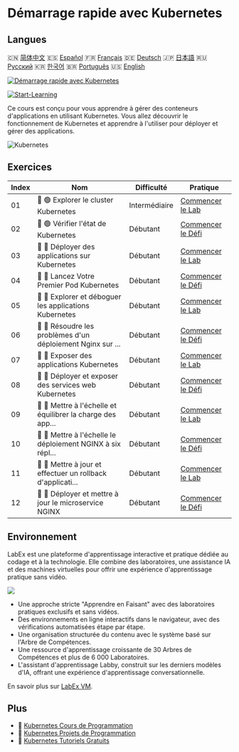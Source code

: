 # Démarrage rapide avec Kubernetes

## Langues

🇨🇳 [简体中文](README_zh.md) 🇪🇸 [Español](README_es.md) 🇫🇷 [Français](README_fr.md) 🇩🇪 [Deutsch](README_de.md) 🇯🇵 [日本語](README_ja.md) 🇷🇺 [Русский](README_ru.md) 🇰🇷 [한국어](README_ko.md) 🇧🇷 [Português](README_pt.md) 🇺🇸 [English](README.md) 

[![Démarrage rapide avec Kubernetes](https://cover-creator.labex.io/quick-start-with-kubernetes.png?lang=fr)](https://labex.io/fr/courses/quick-start-with-kubernetes)

[![Start-Learning](https://img.shields.io/badge/Start-Learning-whitesmoke?style=for-the-badge)](https://labex.io/fr/courses/quick-start-with-kubernetes)

Ce cours est conçu pour vous apprendre à gérer des conteneurs d'applications en utilisant Kubernetes. Vous allez découvrir le fonctionnement de Kubernetes et apprendre à l'utiliser pour déployer et gérer des applications.

![Kubernetes](https://img.shields.io/badge/Kubernetes-whitesmoke?style=for-the-badge&logo=kubernetes)


## Exercices

|   Index | Nom                                                         | Difficulté    | Pratique                                                                                                                                 |
|---------|-------------------------------------------------------------|---------------|------------------------------------------------------------------------------------------------------------------------------------------|
|      01 | 📖 🟢 Explorer le cluster Kubernetes                        | Intermédiaire | <a target='_blank' href='https://labex.io/fr/tutorials/kubernetes-explore-the-kubernetes-cluster-434519'>Commencer le Lab</a>            |
|      02 | 🎯 🟢 Vérifier l'état de Kubernetes                         | Débutant      | <a target='_blank' href='https://labex.io/fr/labs/kubernetes-check-kubernetes-status-434775'>Commencer le Défi</a>                       |
|      03 | 📖 🔵 Déployer des applications sur Kubernetes              | Débutant      | <a target='_blank' href='https://labex.io/fr/tutorials/kubernetes-deploy-applications-on-kubernetes-434644'>Commencer le Lab</a>         |
|      04 | 🎯 🔵 Lancez Votre Premier Pod Kubernetes                   | Débutant      | <a target='_blank' href='https://labex.io/fr/tutorials/kubernetes-launch-your-first-kubernetes-pod-434769'>Commencer le Défi</a>         |
|      05 | 📖 🔵 Explorer et déboguer les applications Kubernetes      | Débutant      | <a target='_blank' href='https://labex.io/fr/tutorials/kubernetes-explore-and-debug-kubernetes-applications-434645'>Commencer le Lab</a> |
|      06 | 🎯 🔵 Résoudre les problèmes d'un déploiement Nginx sur ... | Débutant      | <a target='_blank' href='https://labex.io/fr/labs/kubernetes-troubleshoot-kubernetes-nginx-deployment-434782'>Commencer le Défi</a>      |
|      07 | 📖 🔵 Exposer des applications Kubernetes                   | Débutant      | <a target='_blank' href='https://labex.io/fr/tutorials/kubernetes-expose-kubernetes-applications-434647'>Commencer le Lab</a>            |
|      08 | 🎯 🔵 Déployer et exposer des services web Kubernetes       | Débutant      | <a target='_blank' href='https://labex.io/fr/labs/kubernetes-deploy-and-expose-kubernetes-web-services-434804'>Commencer le Défi</a>     |
|      09 | 📖 🔵 Mettre à l'échelle et équilibrer la charge des app... | Débutant      | <a target='_blank' href='https://labex.io/fr/tutorials/kubernetes-scale-and-load-balance-applications-434648'>Commencer le Lab</a>       |
|      10 | 🎯 🔵 Mettre à l'échelle le déploiement NGINX à six répl... | Débutant      | <a target='_blank' href='https://labex.io/fr/labs/kubernetes-scale-nginx-deployment-to-six-replicas-434818'>Commencer le Défi</a>        |
|      11 | 📖 🔵 Mettre à jour et effectuer un rollback d'applicati... | Débutant      | <a target='_blank' href='https://labex.io/fr/tutorials/kubernetes-update-and-rollback-applications-434649'>Commencer le Lab</a>          |
|      12 | 🎯 🔵 Déployer et mettre à jour le microservice NGINX       | Débutant      | <a target='_blank' href='https://labex.io/fr/tutorials/kubernetes-deploy-and-update-nginx-microservice-434821'>Commencer le Défi</a>     |

## Environnement

LabEx est une plateforme d'apprentissage interactive et pratique dédiée au codage et à la technologie. Elle combine des laboratoires, une assistance IA et des machines virtuelles pour offrir une expérience d'apprentissage pratique sans vidéo.

![](https://tutorial-screenshot.getvm.io/images/vm-1725247253.png)

- Une approche stricte "Apprendre en Faisant" avec des laboratoires pratiques exclusifs et sans vidéos.
- Des environnements en ligne interactifs dans le navigateur, avec des vérifications automatisées étape par étape.
- Une organisation structurée du contenu avec le système basé sur l'Arbre de Compétences.
- Une ressource d'apprentissage croissante de 30 Arbres de Compétences et plus de 6 000 Laboratoires.
- L'assistant d'apprentissage Labby, construit sur les derniers modèles d'IA, offrant une expérience d'apprentissage conversationnelle.

En savoir plus sur [LabEx VM](https://support.labex.io/using-labex/virtual-machine).

## Plus

- 🔗 [Kubernetes Cours de Programmation](https://github.com/labex-labs/awesome-programming-courses)
- 🔗 [Kubernetes Projets de Programmation](https://github.com/labex-labs/awesome-programming-projects)
- 🔗 [Kubernetes Tutoriels Gratuits](https://github.com/labex-labs/kubernetes-free-tutorials)

